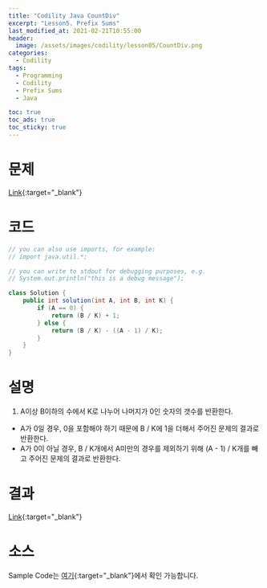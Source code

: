 ```yaml
---
title: "Codility Java CountDiv"
excerpt: "Lesson5. Prefix Sums"
last_modified_at: 2021-02-21T10:55:00
header:
  image: /assets/images/codility/lesson05/CountDiv.png
categories:
  - Codility
tags:
  - Programming
  - Codility
  - Prefix Sums
  - Java

toc: true
toc_ads: true
toc_sticky: true
---
```

# 문제
[Link](https://app.codility.com/programmers/lessons/5-prefix_sums/count_div/){:target="_blank"}

# 코드
```java
// you can also use imports, for example:
// import java.util.*;

// you can write to stdout for debugging purposes, e.g.
// System.out.println("this is a debug message");

class Solution {
    public int solution(int A, int B, int K) {
        if (A == 0) {
            return (B / K) + 1;
        } else {
            return (B / K) - ((A - 1) / K);
        }
    }
}
```

# 설명
1. A이상 B이하의 수에서 K로 나누어 나머지가 0인 숫자의 갯수를 반환한다.
- A가 0일 경우, 0을 포함해야 하기 때문에 B / K에 1을 더해서 주어진 문제의 결과로 반환한다.
- A가 0이 아닐 경우, B / K개에서 A미만의 경우를 제외하기 위해 (A - 1) / K개를 빼고 주어진 문제의 결과로 반환한다.

# 결과
[Link](https://app.codility.com/demo/results/trainingSC57UB-3PR/){:target="_blank"}

# 소스
Sample Code는 [여기](https://github.com/GracefulSoul/codility/blob/master/src/main/java/gracefulsoul/lesson05/CountDiv.java){:target="_blank"}에서 확인 가능합니다.